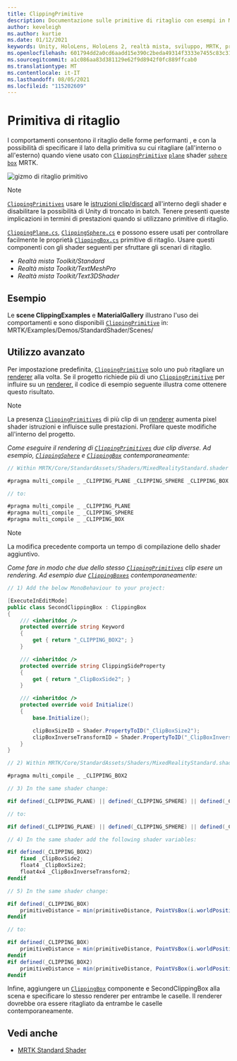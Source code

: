 ```yaml
---
title: ClippingPrimitive
description: Documentazione sulle primitive di ritaglio con esempi in MRTK
author: keveleigh
ms.author: kurtie
ms.date: 01/12/2021
keywords: Unity, HoloLens, HoloLens 2, realtà mista, sviluppo, MRTK, primitiva di ritaglio,
ms.openlocfilehash: 601794dd2a0cd6aadd15e390c2beda49314f3333e7455c83c31f67cb0bf26e73
ms.sourcegitcommit: a1c086aa83d381129e62f9d8942f0fc889ffcab0
ms.translationtype: MT
ms.contentlocale: it-IT
ms.lasthandoff: 08/05/2021
ms.locfileid: "115202609"
---
```

# <a name="clipping-primitive"></a>Primitiva di ritaglio

I comportamenti consentono il ritaglio delle forme performanti , e con la possibilità di specificare il lato della primitiva su cui ritagliare (all'interno o all'esterno) quando viene usato con [`ClippingPrimitive`](xref:Microsoft.MixedReality.Toolkit.Utilities.ClippingPrimitive) [`plane`](xref:Microsoft.MixedReality.Toolkit.Utilities.ClippingPlane) shader [`sphere`](xref:Microsoft.MixedReality.Toolkit.Utilities.ClippingSphere) [`box`](xref:Microsoft.MixedReality.Toolkit.Utilities.ClippingBox) MRTK.

![gizmo di ritaglio primitivo](../images/mrtk-standard-shader/MRTK_PrimitiveClippingGizmos.gif)

> [!NOTE]
> [`ClippingPrimitives`](xref:Microsoft.MixedReality.Toolkit.Utilities.ClippingPrimitive) usare le [istruzioni clip/discard](https://developer.download.nvidia.com/cg/clip.html) all'interno degli shader e disabilitare la possibilità di Unity di troncato in batch. Tenere presenti queste implicazioni in termini di prestazioni quando si utilizzano primitive di ritaglio.

[`ClippingPlane.cs`](xref:Microsoft.MixedReality.Toolkit.Utilities.ClippingPlane), [`ClippingSphere.cs`](xref:Microsoft.MixedReality.Toolkit.Utilities.ClippingSphere) e possono essere usati per controllare facilmente le proprietà [`ClippingBox.cs`](xref:Microsoft.MixedReality.Toolkit.Utilities.ClippingBox) primitive di ritaglio. Usare questi componenti con gli shader seguenti per sfruttare gli scenari di ritaglio.

- *Realtà mista Toolkit/Standard*
- *Realtà mista Toolkit/TextMeshPro*
- *Realtà mista Toolkit/Text3DShader*

## <a name="examples"></a>Esempio

Le **scene ClippingExamples** e **MaterialGallery** illustrano l'uso dei comportamenti e sono disponibili [`ClippingPrimitive`](xref:Microsoft.MixedReality.Toolkit.Utilities.ClippingPrimitive) in: MRTK/Examples/Demos/StandardShader/Scenes/

## <a name="advanced-usage"></a>Utilizzo avanzato

Per impostazione predefinita, [`ClippingPrimitive`](xref:Microsoft.MixedReality.Toolkit.Utilities.ClippingPrimitive) solo uno può ritagliare un [renderer](https://docs.unity3d.com/ScriptReference/Renderer.html) alla volta. Se il progetto richiede più di uno [`ClippingPrimitive`](xref:Microsoft.MixedReality.Toolkit.Utilities.ClippingPrimitive) per influire su un [renderer,](https://docs.unity3d.com/ScriptReference/Renderer.html)  il codice di esempio seguente illustra come ottenere questo risultato.

> [!NOTE]
> La presenza [`ClippingPrimitives`](xref:Microsoft.MixedReality.Toolkit.Utilities.ClippingPrimitive) di più clip di un [renderer](https://docs.unity3d.com/ScriptReference/Renderer.html) aumenta pixel shader istruzioni e influisce sulle prestazioni. Profilare queste modifiche all'interno del progetto.

*Come eseguire il rendering di [`ClippingPrimitives`](xref:Microsoft.MixedReality.Toolkit.Utilities.ClippingPrimitive) due clip diverse. Ad esempio, [`ClippingSphere`](xref:Microsoft.MixedReality.Toolkit.Utilities.ClippingSphere) e [`ClippingBox`](xref:Microsoft.MixedReality.Toolkit.Utilities.ClippingBox) contemporaneamente:*

```C#
// Within MRTK/Core/StandardAssets/Shaders/MixedRealityStandard.shader (or another MRTK shader) change:

#pragma multi_compile _ _CLIPPING_PLANE _CLIPPING_SPHERE _CLIPPING_BOX

// to:

#pragma multi_compile _ _CLIPPING_PLANE
#pragma multi_compile _ _CLIPPING_SPHERE
#pragma multi_compile _ _CLIPPING_BOX
```

> [!NOTE]
> La modifica precedente comporta un tempo di compilazione dello shader aggiuntivo.

*Come fare in modo che due dello stesso [`ClippingPrimitives`](xref:Microsoft.MixedReality.Toolkit.Utilities.ClippingPrimitive) clip esere un rendering. Ad esempio due [`ClippingBoxes`](xref:Microsoft.MixedReality.Toolkit.Utilities.ClippingBox) contemporaneamente:*

```C#
// 1) Add the below MonoBehaviour to your project:

[ExecuteInEditMode]
public class SecondClippingBox : ClippingBox
{
    /// <inheritdoc />
    protected override string Keyword
    {
        get { return "_CLIPPING_BOX2"; }
    }

    /// <inheritdoc />
    protected override string ClippingSideProperty
    {
        get { return "_ClipBoxSide2"; }
    }

    /// <inheritdoc />
    protected override void Initialize()
    {
        base.Initialize();

        clipBoxSizeID = Shader.PropertyToID("_ClipBoxSize2");
        clipBoxInverseTransformID = Shader.PropertyToID("_ClipBoxInverseTransform2");
    }
}

// 2) Within MRTK/Core/StandardAssets/Shaders/MixedRealityStandard.shader (or another MRTK shader) add the following multi_compile pragma:

#pragma multi_compile _ _CLIPPING_BOX2

// 3) In the same shader change:

#if defined(_CLIPPING_PLANE) || defined(_CLIPPING_SPHERE) || defined(_CLIPPING_BOX)

// to:

#if defined(_CLIPPING_PLANE) || defined(_CLIPPING_SPHERE) || defined(_CLIPPING_BOX) || defined(_CLIPPING_BOX2)

// 4) In the same shader add the following shader variables:

#if defined(_CLIPPING_BOX2)
    fixed _ClipBoxSide2;
    float4 _ClipBoxSize2;
    float4x4 _ClipBoxInverseTransform2;
#endif

// 5) In the same shader change:

#if defined(_CLIPPING_BOX)
    primitiveDistance = min(primitiveDistance, PointVsBox(i.worldPosition.xyz, _ClipBoxSize.xyz, _ClipBoxInverseTransform) * _ClipBoxSide);
#endif

// to:

#if defined(_CLIPPING_BOX)
    primitiveDistance = min(primitiveDistance, PointVsBox(i.worldPosition.xyz, _ClipBoxSize.xyz, _ClipBoxInverseTransform) * _ClipBoxSide);
#endif
#if defined(_CLIPPING_BOX2)
    primitiveDistance = min(primitiveDistance, PointVsBox(i.worldPosition.xyz, _ClipBoxSize2.xyz, _ClipBoxInverseTransform2) * _ClipBoxSide2);
#endif
```

Infine, aggiungere un [`ClippingBox`](xref:Microsoft.MixedReality.Toolkit.Utilities.ClippingBox) componente e SecondClippingBox alla scena e specificare lo stesso renderer per entrambe le caselle. Il renderer dovrebbe ora essere ritagliato da entrambe le caselle contemporaneamente.

## <a name="see-also"></a>Vedi anche

- [MRTK Standard Shader](mrtk-standard-shader.md)
